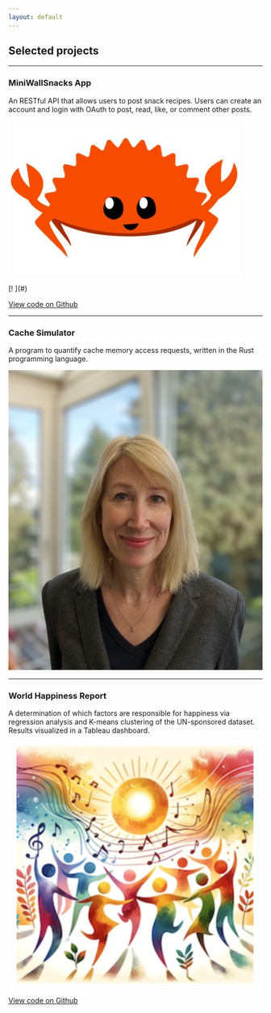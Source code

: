 ```yaml
---
layout: default
---
```

## Selected projects

---

### MiniWallSnacks App
An
RESTful API that allows users to post snack recipes. Users can create an account and login with OAuth to post, read, like, or comment other posts.

![](/assets/img/crab.png)

[! [](https://img.shields.io/pypi/frameworkversions/jupyterlab/:packageName)](#)

[View code on Github](https://github.com/University-of-London/csm020-coursework-ktedford1)

---

### Cache Simulator 
A program to quantify cache memory access requests, written in the Rust programming language.

![](/assets/img/profilepic2.jpg)

---

### World Happiness Report
A determination
of which factors are responsible for happiness via regression analysis and K-means clustering of the UN-sponsored dataset. Results visualized in a Tableau dashboard.

![](/assets/img/WHR_happiness.png)


[View code on Github](https://github.com/ktedford1/World-Happiness-Report-Analysis/blob/main/README.md)

